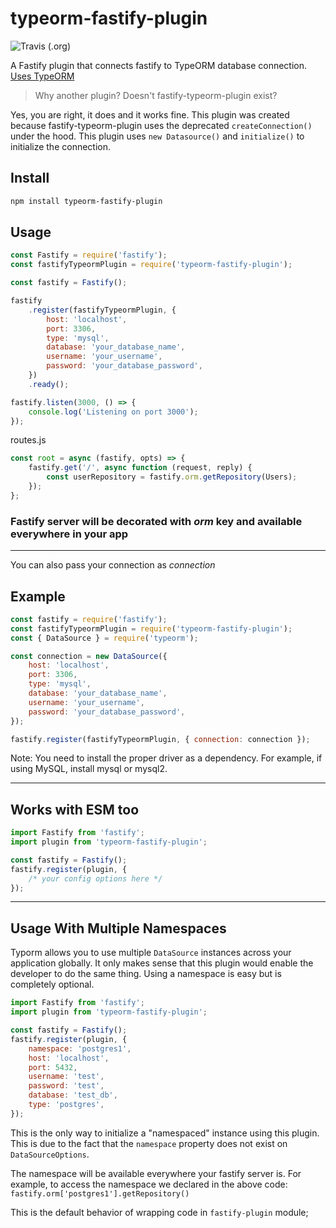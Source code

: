 # typeorm-fastify-plugin

![Travis (.org)](https://img.shields.io/travis/jclemens24/fastify-typeorm?style=plastic)

A Fastify plugin that connects fastify to TypeORM database connection. [Uses TypeORM](https://typeorm.io/)

> Why another plugin? Doesn't fastify-typeorm-plugin exist?

Yes, you are right, it does and it works fine. This plugin was created because fastify-typeorm-plugin uses the deprecated `createConnection()` under the hood. This plugin uses `new Datasource()` and `initialize()` to initialize the connection.

## Install

```bash
npm install typeorm-fastify-plugin
```

## Usage

```javascript
const Fastify = require('fastify');
const fastifyTypeormPlugin = require('typeorm-fastify-plugin');

const fastify = Fastify();

fastify
	.register(fastifyTypeormPlugin, {
		host: 'localhost',
		port: 3306,
		type: 'mysql',
		database: 'your_database_name',
		username: 'your_username',
		password: 'your_database_password',
	})
	.ready();

fastify.listen(3000, () => {
	console.log('Listening on port 3000');
});
```

routes.js

```javascript
const root = async (fastify, opts) => {
	fastify.get('/', async function (request, reply) {
		const userRepository = fastify.orm.getRepository(Users);
	});
};
```

### Fastify server will be decorated with _orm_ key and available everywhere in your app

---

You can also pass your connection as _connection_

## Example

```javascript
const fastify = require('fastify');
const fastifyTypeormPlugin = require('typeorm-fastify-plugin');
const { DataSource } = require('typeorm');

const connection = new DataSource({
	host: 'localhost',
	port: 3306,
	type: 'mysql',
	database: 'your_database_name',
	username: 'your_username',
	password: 'your_database_password',
});

fastify.register(fastifyTypeormPlugin, { connection: connection });
```

Note: You need to install the proper driver as a dependency. For example, if using MySQL, install mysql or mysql2.

---

## Works with ESM too

```javascript
import Fastify from 'fastify';
import plugin from 'typeorm-fastify-plugin';

const fastify = Fastify();
fastify.register(plugin, {
	/* your config options here */
});
```

---

## Usage With Multiple Namespaces

Typorm allows you to use multiple `DataSource` instances across your application globally. It only makes sense that this plugin would enable the developer to do the same thing. Using a namespace is easy but is completely optional.

```javascript
import Fastify from 'fastify';
import plugin from 'typeorm-fastify-plugin';

const fastify = Fastify();
fastify.register(plugin, {
	namespace: 'postgres1',
	host: 'localhost',
	port: 5432,
	username: 'test',
	password: 'test',
	database: 'test_db',
	type: 'postgres',
});
```

This is the only way to initialize a "namespaced" instance using this plugin. This is due to the fact that the `namespace` property does not exist on `DataSourceOptions`.

The namespace will be available everywhere your fastify server is. For example, to access the namespace we declared in the above code: `fastify.orm['postgres1'].getRepository()`

This is the default behavior of wrapping code in `fastify-plugin` module;
